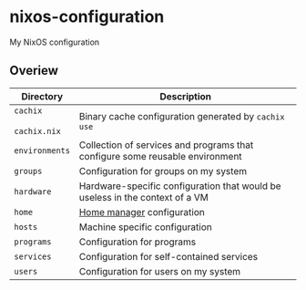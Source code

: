 # nixos-configuration

My NixOS configuration

## Overiew

| Directory                             | Description                                                                  |
|---------------------------------------|------------------------------------------------------------------------------|
| `cachix`<br><br>`cachix.nix`          | Binary cache configuration generated by `cachix use`                         |
| `environments`                        | Collection of services and programs that configure some reusable environment |
| `groups`                              | Configuration for groups on my system                                        |
| `hardware`                            | Hardware-specific configuration that would be useless in the context of a VM |
| `home`                                | [Home manager](https://github.com/nix-community/home-manager) configuration  |
| `hosts`                               | Machine specific configuration                                               |
| `programs`                            | Configuration for programs                                                   |
| `services`                            | Configuration for self-contained services                                    |
| `users`                               | Configuration for users on my system                                         |
